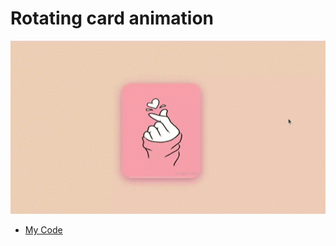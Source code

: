 # Rotating card animation <a name="id14"></a>
<img src="./day14.gif" alt="day14">

- [My Code](https://github.com/)
